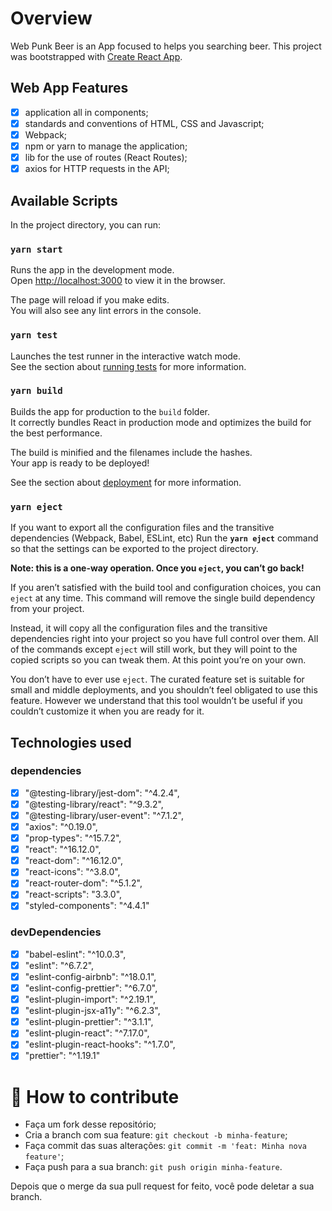 # Overview

Web Punk Beer is an App focused to helps you searching beer. This project was bootstrapped with [Create React App](https://github.com/facebook/create-react-app).

## Web App Features

- [x] application all in components;
- [x] standards and conventions of HTML, CSS and Javascript;
- [x] Webpack;
- [x] npm or yarn to manage the application;
- [x] lib for the use of routes (React Routes);
- [x] axios for HTTP requests in the API;

## Available Scripts

In the project directory, you can run:

### `yarn start`

Runs the app in the development mode.<br />
Open [http://localhost:3000](http://localhost:3000) to view it in the browser.

The page will reload if you make edits.<br />
You will also see any lint errors in the console.

### `yarn test`

Launches the test runner in the interactive watch mode.<br />
See the section about [running tests](https://facebook.github.io/create-react-app/docs/running-tests) for more information.

### `yarn build`

Builds the app for production to the `build` folder.<br />
It correctly bundles React in production mode and optimizes the build for the best performance.

The build is minified and the filenames include the hashes.<br />
Your app is ready to be deployed!

See the section about [deployment](https://facebook.github.io/create-react-app/docs/deployment) for more information.

### `yarn eject`

If you want to export all the configuration files and the transitive dependencies (Webpack, Babel, ESLint, etc) Run the **`yarn eject`** command so that the settings can be exported to the project directory.

**Note: this is a one-way operation. Once you `eject`, you can’t go back!**

If you aren’t satisfied with the build tool and configuration choices, you can `eject` at any time. This command will remove the single build dependency from your project.

Instead, it will copy all the configuration files and the transitive dependencies right into your project so you have full control over them. All of the commands except `eject` will still work, but they will point to the copied scripts so you can tweak them. At this point you’re on your own.

You don’t have to ever use `eject`. The curated feature set is suitable for small and middle deployments, and you shouldn’t feel obligated to use this feature. However we understand that this tool wouldn’t be useful if you couldn’t customize it when you are ready for it.

## Technologies used

### dependencies

- [x] "@testing-library/jest-dom": "^4.2.4",
- [x] "@testing-library/react": "^9.3.2",
- [x] "@testing-library/user-event": "^7.1.2",
- [x] "axios": "^0.19.0",
- [x] "prop-types": "^15.7.2",
- [x] "react": "^16.12.0",
- [x] "react-dom": "^16.12.0",
- [x] "react-icons": "^3.8.0",
- [x] "react-router-dom": "^5.1.2",
- [x] "react-scripts": "3.3.0",
- [x] "styled-components": "^4.4.1"

### devDependencies

- [x] "babel-eslint": "^10.0.3",
- [x] "eslint": "^6.7.2",
- [x] "eslint-config-airbnb": "^18.0.1",
- [x] "eslint-config-prettier": "^6.7.0",
- [x] "eslint-plugin-import": "^2.19.1",
- [x] "eslint-plugin-jsx-a11y": "^6.2.3",
- [x] "eslint-plugin-prettier": "^3.1.1",
- [x] "eslint-plugin-react": "^7.17.0",
- [x] "eslint-plugin-react-hooks": "^1.7.0",
- [x] "prettier": "^1.19.1"

# 🤔 How to contribute

- Faça um fork desse repositório;
- Cria a branch com sua feature: `git checkout -b minha-feature`;
- Faça commit das suas alterações: `git commit -m 'feat: Minha nova feature'`;
- Faça push para a sua branch: `git push origin minha-feature`.

Depois que o merge da sua pull request for feito, você pode deletar a sua branch.
